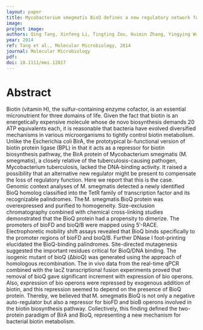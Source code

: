 ```yaml
---
layout: paper
title: Mycobacterium smegmatis BioQ defines a new regulatory network for biotin metabolism
image: 
project image:
authors: Qing Tang, Xinfeng Li, Tingting Zou, Huimin Zhang, Yingying Wang, Rongsui Gao, Zhencui Li, Jin He, Youjun Feng.
year: 2014
ref: Tang et al., Molecular Microbiology, 2014
journal: Molecular Microbiology
pdf: 
doi: 10.1111/mmi.12817
---
```


# Abstract

Biotin (vitamin H), the sulfur-containing enzyme cofactor, is an essential micronutrient for three domains of life. Given the fact that biotin is an energetically expensive molecule whose de novo biosynthesis demands 20 ATP equivalents each, it is reasonable that bacteria have evolved diversified mechanisms in various microorganisms to tightly control biotin metabolism. Unlike the Escherichia coli BirA, the prototypical bi-functional version of biotin protein ligase (BPL) in that it acts as a repressor for biotin biosynthesis pathway, the BirA protein of Mycobacterium smegmatis (M. smegmatis), a closely relative of the tuberculosis-causing pathogen, Mycobacterium tuberculosis, lacked the DNA-binding activity. It raised a possibility that an alternative new regulator might be present to compensate the loss of regulatory function. Here we report that this is the case. Genomic context analyses of M. smegmatis detected a newly identified BioQ homolog classified into the TetR family of transcription factor and its recognizable palindromes. The M. smegmatis BioQ protein was overexpressed and purified to homogeneity. Size-exclusion chromatography combined with chemical cross-linking studies demonstrated that the BioQ protein had a propensity to dimerize. The promoters of bioFD and bioQ/B were mapped using 5′-RACE. Electrophoretic mobility shift assays revealed that BioQ binds specifically to the promoter regions of bioFD and bioQ/B. Further DNase I foot-printing elucidated the BioQ-binding palindromes. Site-directed mutagenesis suggested the important residues critical for BioQ/DNA binding. The isogenic mutant of bioQ (ΔbioQ) was generated using the approach of homologous recombination. The in vivo data from the real-time qPCR combined with the lacZ transcriptional fusion experiments proved that removal of bioQ gave significant increment with expression of bio operons. Also, expression of bio operons were repressed by exogenous addition of biotin, and this repression seemed to depend on the presence of BioQ protein. Thereby, we believed that M. smegmatis BioQ is not only a negative auto-regulator but also a repressor for bioFD and bioB operons involved in the biotin biosynthesis pathway. Collectively, this finding defined the two-protein paradigm of BirA and BioQ, representing a new mechanism for bacterial biotin metabolism.

